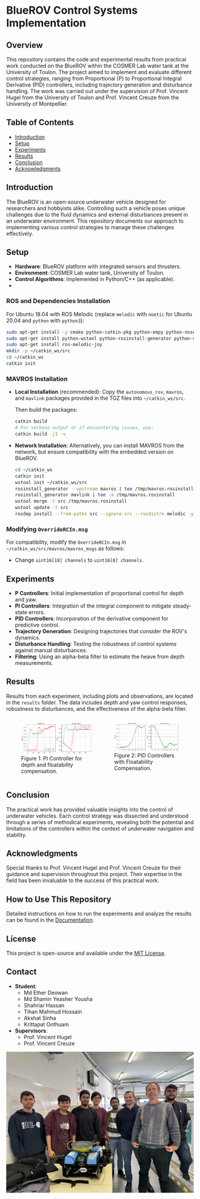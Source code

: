 # BlueROV Control Systems Implementation

## Overview
This repository contains the code and experimental results from practical work conducted on the BlueROV within the COSMER Lab water tank at the University of Toulon. The project aimed to implement and evaluate different control strategies, ranging from Proportional (P) to Proportional Integral Derivative (PID) controllers, including trajectory generation and disturbance handling. The work was carried out under the supervision of Prof. Vincent Hugel from the University of Toulon and Prof. Vincent Creuze from the University of Montpellier.

## Table of Contents
- [Introduction](#introduction)
- [Setup](#setup)
- [Experiments](#experiments)
- [Results](#results)
- [Conclusion](#conclusion)
- [Acknowledgments](#acknowledgments)

## Introduction
The BlueROV is an open-source underwater vehicle designed for researchers and hobbyists alike. Controlling such a vehicle poses unique challenges due to the fluid dynamics and external disturbances present in an underwater environment. This repository documents our approach to implementing various control strategies to manage these challenges effectively.

## Setup
- **Hardware**: BlueROV platform with integrated sensors and thrusters.
- **Environment**: COSMER Lab water tank, University of Toulon.
- **Control Algorithms**: Implemented in Python/C++ (as applicable).
- 
### ROS and Dependencies Installation
For Ubuntu 18.04 with ROS Melodic (replace `melodic` with `noetic` for Ubuntu 20.04 and `python` with `python3`):
```bash
sudo apt-get install -y cmake python-catkin-pkg python-empy python-nose python-setuptools libgtest-dev build-essential openssh-server
sudo apt-get install python-wstool python-rosinstall-generator python-catkin-tools
sudo apt-get install ros-melodic-joy
mkdir -p ~/catkin_ws/src
cd ~/catkin_ws
catkin init
```

### MAVROS Installation
- **Local Installation** (recommended): Copy the `autonomous_rov`, `mavros`, and `mavlink` packages provided in the TGZ files into `~/catkin_ws/src`.

  Then build the packages:
  ```bash
  catkin build
  # For verbose output or if encountering issues, use:
  catkin build -j1 -v
  ```

- **Network Installation**: Alternatively, you can install MAVROS from the network, but ensure compatibility with the embedded version on BlueROV.
  ```bash
  cd ~/catkin_ws
  catkin init
  wstool init ~/catkin_ws/src
  rosinstall_generator --upstream mavros | tee /tmp/mavros.rosinstall
  rosinstall_generator mavlink | tee -a /tmp/mavros.rosinstall
  wstool merge -t src /tmp/mavros.rosinstall
  wstool update -t src
  rosdep install --from-paths src --ignore-src --rosdistro melodic -y # Replace 'melodic' with 'noetic' for Ubuntu 20.04
  ```

### Modifying `OverrideRCIn.msg`
For compatibility, modify the `OverrideRCIn.msg` in `~/catkin_ws/src/mavros/mavros_msgs` as follows:
- Change `uint16[18] channels` to `uint16[8] channels`.
## Experiments
- **P Controllers**: Initial implementation of proportional control for depth and yaw.
- **PI Controllers**: Integration of the integral component to mitigate steady-state errors.
- **PID Controllers**: Incorporation of the derivative component for predictive control.
- **Trajectory Generation**: Designing trajectories that consider the ROV's dynamics.
- **Disturbance Handling**: Testing the robustness of control systems against manual disturbances.
- **Filtering**: Using an alpha-beta filter to estimate the heave from depth measurements.

## Results
Results from each experiment, including plots and observations, are located in the `results` folder. The data includes depth and yaw control responses, robustness to disturbances, and the effectiveness of the alpha-beta filter.
<div style="display:flex;">
  <figure style="margin-right: 20px;">
    <img src="catkin_ws/Result/q7_graph.png" width="300">
    <figcaption>Figure 1: PI Controller for depth and floatability compensation.</figcaption>
  </figure>
  <figure>
    <img src="catkin_ws/Result/pidcontrol.png" width="300">
    <figcaption>Figure 2: PID Controllers with Floatability Compensation.</figcaption>
  </figure>
</div>


## Conclusion
The practical work has provided valuable insights into the control of underwater vehicles. Each control strategy was dissected and understood through a series of methodical experiments, revealing both the potential and limitations of the controllers within the context of underwater navigation and stability.

## Acknowledgments
Special thanks to Prof. Vincent Hugel and Prof. Vincent Creuze for their guidance and supervision throughout this project. Their expertise in the field has been invaluable to the success of this practical work.

## How to Use This Repository
Detailed instructions on how to run the experiments and analyze the results can be found in the [Documentation](/Documentation).

## License
This project is open-source and available under the [MIT License](LICENSE).

## Contact
- **Student**: 
  - Md Ether Deowan 
  - Md Shamin Yeasher Yousha 
  - Shahriar Hassan 
  - Tihan Mahmud Hossain 
  - Akshat Sinha 
  - Krittapat Onthuam 
- **Supervisors**: 
  - Prof. Vincent Hugel 
  - Prof. Vincent Creuze

<div style="display:flex;">
    <img src="catkin_ws/Result/IMG_7489.jpg">
</div>